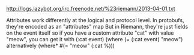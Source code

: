 http://logs.lazybot.org/irc.freenode.net/%23riemann/2013-04-01.txt

Attributes work differently at the logical and protocol level.
In protobufs, they're encoded as an "attributes" map
But in Riemann, they're just fields on the event itself
so if you have a custom attribute "cat" with value "meow", you can get it with
(:cat event)
(where (= (:cat event) "meow")
alternatively
(where* #(= "meow" (:cat %)))
